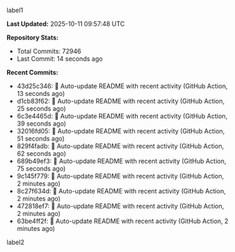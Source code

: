 
label1 
<!-- ACTIVITY_START -->
**Last Updated:** 2025-10-11 09:57:48 UTC

**Repository Stats:**
- Total Commits: 72946
- Last Commit: 14 seconds ago

**Recent Commits:**
- 43d25c346: 🤖 Auto-update README with recent activity (GitHub Action, 13 seconds ago)
- d1cb83f62: 🤖 Auto-update README with recent activity (GitHub Action, 25 seconds ago)
- 6c3e4465d: 🤖 Auto-update README with recent activity (GitHub Action, 39 seconds ago)
- 32016fd05: 🤖 Auto-update README with recent activity (GitHub Action, 51 seconds ago)
- 829f4fadb: 🤖 Auto-update README with recent activity (GitHub Action, 62 seconds ago)
- 689b49ef3: 🤖 Auto-update README with recent activity (GitHub Action, 75 seconds ago)
- 9c145f779: 🤖 Auto-update README with recent activity (GitHub Action, 2 minutes ago)
- 8c27f634d: 🤖 Auto-update README with recent activity (GitHub Action, 2 minutes ago)
- 472818ef7: 🤖 Auto-update README with recent activity (GitHub Action, 2 minutes ago)
- 63be4ff2f: 🤖 Auto-update README with recent activity (GitHub Action, 2 minutes ago)
<!-- ACTIVITY_END -->

label2
